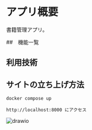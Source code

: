 # アプリ概要

書籍管理アプリ。

##　機能一覧

## 利用技術

## サイトの立ち上げ方法

    docker compose up

    http://localhost:8000 にアクセス

![drawio](./Untitled%20Diagram.drawio)
